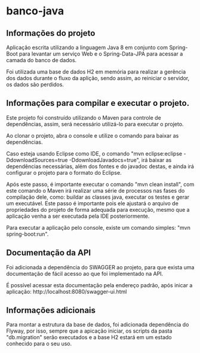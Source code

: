 # banco-java

## Informações do projeto
Aplicação escrita utilizando a linguagem Java 8 em conjunto com Spring-Boot para levantar um serviço Web e o Spring-Data-JPA para acessar a camada do banco de dados.

Foi utilizada uma base de dados H2 em memória para realizar a gerência dos dados durante o fluxo da aplição, sendo assim, ao reiniciar o servidor, os dados são perdidos.

## Informações para compilar e executar o projeto.
Este projeto foi construído utilizando o Maven para controle de dependências, assim, será necessário utilizá-lo para executar o projeto.

Ao clonar o projeto, abra o console e utilize o comando para baixar as dependências.

Caso esteja usando Eclipse como IDE, o comando "mvn eclipse:eclipse -DdownloadSources=true -DdownloadJavadocs=true", irá baixar as dependências necessárias, além dos fontes e do javadoc destas, e ainda irá configurar o projeto para o formato do Eclipse.

Após este passo, é importante executar o comando "mvn clean install", com este comando o Maven irá realizar uma série de processos nas fases do compilação dele, como: buildar as classes java, executar os testes e gerar um executável. Este passo é importante pois ele ajustará o arquivo de propriedades do projeto de forma adequada para execução, mesmo que a aplicação venha a ser executada pela IDE posteriormente.

Para executar a aplicação pelo console, existe um comando simples: "mvn spring-boot:run".

## Documentação da API
Foi adicionada a dependência do SWAGGER ao projeto, para que exista uma documentação de fácil acesso ao que foi implementado na API.

É possível acessar esta documentação pela endereço padrão, após inicar a aplicação: http://localhost:8080/swagger-ui.html

## Informações adicionais
Para montar a estrutura da base de dados, foi adicionada dependência do Flyway, por isso, sempre que a apicação iniciar, os scripts da pasta "db.migration" serão executados e a base H2 estará em um estado conhecido para o seu uso.
